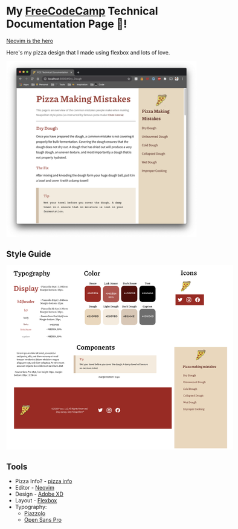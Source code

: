 # My [FreeCodeCamp](https://www.freecodecamp.org/pineapplegiant) Technical Documentation Page 🍕!
[Neovim is the hero](https://img.shields.io/badge/made%20with-neovim%E2%9D%A4%EF%B8%8F-blue)


Here's my pizza design that I made using flexbox and lots of love.
<center>
    <img src="./screenshot.png" alt="My screenshot of my project">
</center>


## Style Guide
<center>
    <img src="./Style Guide.png" style="max-width: 600px;" alt="Style Guide I used">
</center>

## Tools
* Pizza Info? - [pizza info](https://www.youtube.com/watch?v=vV4gegZ7JNU)
* Editor - [Neovim](https://neovim.io/)
* Design - [Adobe XD](https://www.adobe.com/products/xd.html)
* Layout - [Flexbox](https://css-tricks.com/snippets/css/a-guide-to-flexbox/)
* Typography:
    - [Piazzolo](https://fonts.google.com/specimen/Piazzolla?query=piazz)
    - [Open Sans Pro](https://fonts.google.com/specimen/Open+Sans?query=open+sans)
